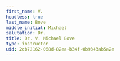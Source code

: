 ```yaml
---
first_name: V.
headless: true
last_name: Bove
middle_initial: Michael
salutation: Dr.
title: Dr. V. Michael Bove
type: instructor
uid: 2cb72162-068d-82ea-b34f-0b9343ab5a2e
---
```

